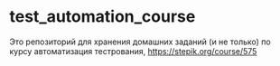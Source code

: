 # test_automation_course
Это репозиторий для хранения домашних заданий (и не только) по курсу автоматизация тестрования, https://stepik.org/course/575
